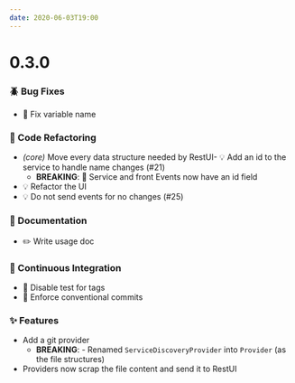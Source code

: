 ```yaml
---
date: 2020-06-03T19:00
---
```


# 0.3.0

<!-- truncate -->

### :beetle: Bug Fixes
- 🐛 Fix variable name


### :ghost: Code Refactoring

- *(core)* Move every data structure needed by RestUI- 💡 Add an id to the service to handle name changes (#21)
  - **BREAKING**: 🧨 Service and front Events now have an id field
- 💡 Refactor the UI
- 💡 Do not send events for no changes (#25)


### :memo: Documentation
- ✏️ Write usage doc


### :rocket: Continuous Integration
- 🎡 Disable test for tags
- 🎡 Enforce conventional commits


### :sparkles: Features
- Add a git provider
  - **BREAKING**: - Renamed `ServiceDiscoveryProvider` into `Provider` (as the file structures)
- Providers now scrap the file content and send it to RestUI
